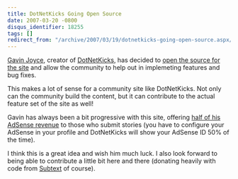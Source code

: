 ```yaml
---
title: DotNetKicks Going Open Source
date: 2007-03-20 -0800
disqus_identifier: 18255
tags: []
redirect_from: "/archive/2007/03/19/dotnetkicks-going-open-source.aspx/"
---
```


[Gavin Joyce](http://weblogs.asp.net/gavinjoyce/ "Gavin Joyce"), creator
of [DotNetKicks](http://dotnetkicks.com/ "DotNetKicks"), has decided to
[open the source for the
site](http://weblogs.asp.net/gavinjoyce/archive/2007/03/20/dotnetkicks-to-be-open-source.aspx "DotNetKicks To Be Open Sourced")
and allow the community to help out in implemeting features and bug
fixes.

This makes a lot of sense for a community site like DotNetKicks. Not
only can the community build the content, but it can contribute to the
actual feature set of the site as well!

Gavin has always been a bit progressive with this site, offering [half
of his AdSense
revenue](http://www.dotnetkicks.com/docs/earnmoney "Earn Advertising Revenue with DotNetKicks")
to those who submit stories (you have to configure your AdSense in your
profile and DotNetKicks will show your AdSense ID 50% of the time).

I think this is a great idea and wish him much luck. I also look forward
to being able to contribute a little bit here and there (donating
heavily with code from
[Subtext](http://subtextproject.com/ "Subtext Project Website") of
course).

